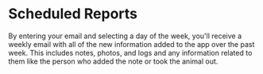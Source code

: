 # Scheduled Reports
By entering your email and selecting a day of the week, you'll receive a weekly email with all of the new information added to the app over the past week. This includes notes, photos, and logs and any information related to them like the person who added the note or took the animal out.
